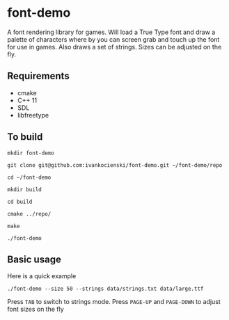 # font-demo

A font rendering library for games. Will load a True Type font and draw a
palette of characters where by you can screen grab and touch up the font
for use in games. Also draws a set of strings. Sizes can be adjusted on
the fly.

## Requirements

- cmake
- C++ 11
- SDL
- libfreetype

## To build

    mkdir font-demo
    
    git clone git@github.com:ivankocienski/font-demo.git ~/font-demo/repo

    cd ~/font-demo

    mkdir build

    cd build

    cmake ../repo/

    make

    ./font-demo


## Basic usage

Here is a quick example

    ./font-demo --size 50 --strings data/strings.txt data/large.ttf

Press `TAB` to switch to strings mode. Press `PAGE-UP` and `PAGE-DOWN`
to adjust font sizes on the fly